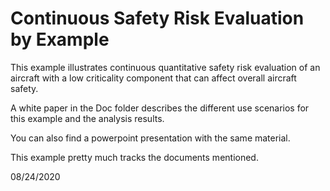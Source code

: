 # Continuous Safety Risk Evaluation by Example

This example illustrates continuous quantitative safety risk evaluation of an aircraft with a low criticality component that can affect overall aircraft safety.

A white paper in the Doc folder describes the different use scenarios for this example and the analysis results. 

You can also find a powerpoint presentation with the same material.

This example pretty much tracks the documents mentioned.

08/24/2020
